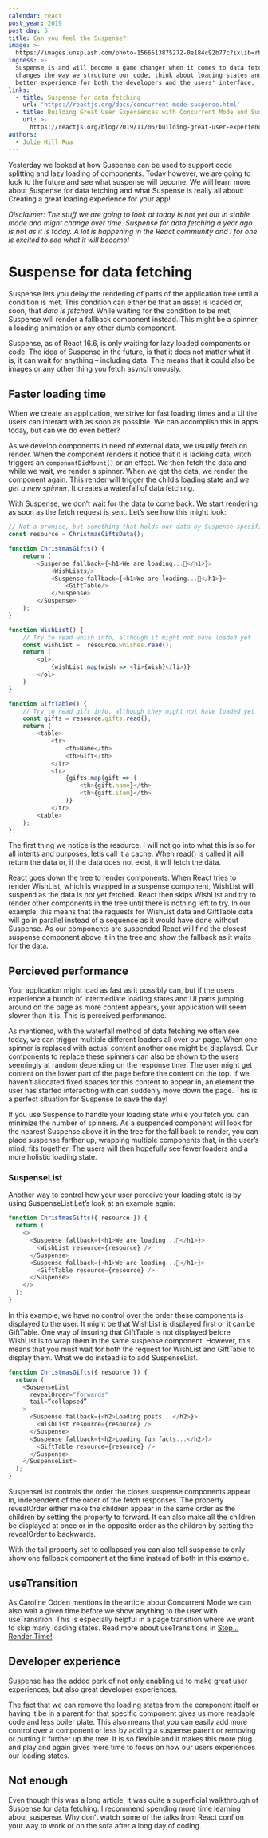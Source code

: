 ```yaml
---
calendar: react
post_year: 2019
post_day: 5
title: Can you feel the Suspense?!
image: >-
  https://images.unsplash.com/photo-1566513875272-0e184c92b77c?ixlib=rb-1.2.1&ixid=eyJhcHBfaWQiOjEyMDd9&auto=format&fit=crop&w=2700&q=80
ingress: >-
  Suspense is and will become a game changer when it comes to data fetching. It
  changes the way we structure our code, think about loading states and gives a
  better experience for both the developers and the users' interface.
links:
  - title: Suspense for data fetching
    url: 'https://reactjs.org/docs/concurrent-mode-suspense.html'
  - title: Building Great User Experiences with Concurrent Mode and Suspense
    url: >-
      https://reactjs.org/blog/2019/11/06/building-great-user-experiences-with-concurrent-mode-and-suspense.html
authors:
  - Julie Hill Roa
---
```

Yesterday we looked at how Suspense can be used to support code splitting and lazy loading of components. Today however, we are going to look to the future and see what suspense will become. We will learn more about Suspense for data fetching and what Suspense is really all about: Creating a great loading experience for your app! 

_Disclaimer: The stuff we are going to look at today is not yet out in stable mode and might change over time. Suspense for data fetching a year ago is not as it is today. A lot is happening in the React community and I for one is excited to see what it will become!_

# Suspense for data fetching

Suspense lets you delay the rendering of parts of the application tree until a condition is met. This condition can either be that an asset is loaded or, soon, that _data is fetched_. While waiting for the condition to be met, Suspense will render a fallback component instead. This might be a spinner, a loading animation or any other dumb component.

Suspense, as of React 16.6, is only waiting for lazy loaded components or code. The idea of Suspense in the future, is that it does not matter what it is, it can wait for anything – including data. This means that it could also be images or any other thing you fetch asynchronously.

## Faster loading time

When we create an application, we strive for fast loading times and a UI the users can interact with as soon as possible. We can accomplish this in apps today, but can we do even better? 

As we develop components in need of external data, we usually fetch on render. When the component renders it notice that it is lacking data, witch triggers an `componantDidMount()` or an effect. We then fetch the data and while we wait, we render a spinner. When we get the data, we render the component again. This render will trigger the child’s loading state and _we get a new spinner_. It creates a waterfall of data fetching.

With Suspense, we don’t wait for the data to come back. We start rendering as soon as the fetch request is sent. Let’s see how this might look:

```js
// Not a promise, but something that holds our data by Suspense spesifications
const resource = ChristmasGiftsData();

function ChristmasGifts() {
    return (
        <Suspense fallback={<h1>We are loading...🎅</h1>}>
            <WishLists/>
            <Suspense fallback={<h1>We are loading...🎅</h1>}>
                <GiftTable/>
            </Suspense>
        </Suspense>
    );
}

function WishList() {
    // Try to read whish info, although it might not have loaded yet
    const wishList =  resource.whishes.read();
    return (
        <ol>
            {wishList.map(wish => <li>{wish}</li>)}
        </ol>
    )
}

function GiftTable() {
    // Try to read gift info, although they might not have loaded yet  
    const gifts = resource.gifts.read();
    return (
        <table>
            <tr>
                <th>Name</th>
                <th>Gift</th>
            </tr>
            <tr>
                {gifts.map(gift => (
                    <th>{gift.name}</th>
                    <th>{gift.item}</th>
                )}
            </tr>
        <table>
    );
};
```

The first thing we notice is the resource. I will not go into what this is so for all intents and purposes, let’s call it a cache. When read() is called it will return the data or, if the data does not exist, it will fetch the data.

React goes down the tree to render components. When React tries to render WishList, which is wrapped in a suspense component, WishList will suspend as the data is not yet fetched. React then skips WishList and try to render other components in the tree until there is nothing left to try. In our example, this means that the requests for WishList data and GiftTable data will go in parallel instead of a sequence as it would have done without Suspense. As our components are suspended React will find the closest suspense component above it in the tree and show the fallback as it waits for the data. 

## Percieved performance

Your application might load as fast as it possibly can, but if the users experience a bunch of intermediate loading states and UI parts jumping around on the page as more content appears, your application will seem slower than it is. This is perceived performance. 

As mentioned, with the waterfall method of data fetching we often see today, we can trigger multiple different loaders all over our page. When one spinner is replaced with actual content another one might be displayed. Our components to replace these spinners can also be shown to the users seemingly at random depending on the response time. The user might get content on the lower part of the page before the content on the top. If we haven’t allocated fixed spaces for this content to appear in, an element the user has started interacting with can suddenly move down the page. This is a perfect situation for Suspense to save the day!

If you use Suspense to handle your loading state while you fetch you can minimize the number of spinners. As a suspended component will look for the nearest Suspense above it in the tree for the fall back to render, you can place suspense farther up, wrapping multiple components that, in the user’s mind, fits together. The users will then hopefully see fewer loaders and a more holistic loading state.

### SuspenseList

Another way to control how your user perceive your loading state is by using SuspenseList.Let’s look at an example again:

```js
function ChristmasGifts({ resource }) {
  return (
    <>
      <Suspense fallback={<h1>We are loading...🎅</h1>}>
        <WishList resource={resource} />
      </Suspense>
      <Suspense fallback={<h1>We are loading...🎅</h1>}>
        <GiftTable resource={resource} />
      </Suspense>
    </>
  );
}
```

In this example, we have no control over the order these components is displayed to the user. It might be that WishList is displayed first or it can be GiftTable. One way of insuring that GiftTable is not displayed before WishList is to wrap them in the same suspense component. However, this means that you must wait for both the request for WishList and GiftTable to display them. What we do instead is to add SuspenseList.

```js
function ChristmasGifts({ resource }) {
  return (
    <SuspenseList 
      revealOrder="forwards"
      tail=”collapsed”
    >
      <Suspense fallback={<h2>Loading posts...</h2>}>
        <WishList resource={resource} />
      </Suspense>
      <Suspense fallback={<h2>Loading fun facts...</h2>}>
        <GiftTable resource={resource} />
      </Suspense>
    </SuspenseList>
  );
}
```

SuspenseList controls the order the closes suspense components appear in, independent of the order of the fetch responses. The property revealOrder either make the children appear in the same order as the children by setting the property to forward. It can also make all the children be displayed at once or in the opposite order as the children by setting the revealOrder  to backwards. 

With the tail property set to collapsed you can also tell suspense to only show one fallback component at the time instead of both in this example. 

## useTransition

As Caroline Odden mentions in the article about Concurrent Mode we can also wait a given time before we show anything to the user with useTransition. This is especially helpful in a page transition where we want to skip many loading states. Read more about useTransitions in [Stop… Render Time!](https://react.christmas/2019/2)

## Developer experience

Suspense has the added perk of not only enabling us to make great user experiences, but also great developer experiences. 

The fact that we can remove the loading states from the component itself or having it be in a parent for that specific component gives us more readable code and less boiler plate. This also means that you can easily add more control over a component or less by adding a suspense parent or removing or putting it further up the tree. It is so flexible and it makes this more plug and play and again gives more time to focus on how our users experiences our loading states.

## Not enough

Even though this was a long article, it was quite a superficial walkthrough of Suspense for data fetching. I recommend spending more time learning about suspense. Why don’t watch some of the talks from React conf on your way to work or on the sofa after a long day of coding.
